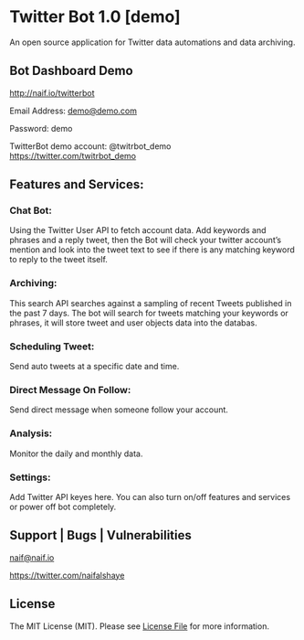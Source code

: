 # Twitter Bot 1.0 [demo]

An open source application for Twitter data automations and data archiving.

## Bot Dashboard Demo
http://naif.io/twitterbot

Email Address: demo@demo.com

Password: demo

TwitterBot demo account: @twitrbot_demo https://twitter.com/twitrbot_demo

## Features and Services:


### Chat Bot: 
Using the Twitter User API to fetch account data. Add keywords and phrases and a reply tweet, then the Bot will check your twitter account’s mention and look into the tweet text to see if there is any matching keyword to reply to the tweet itself.

### Archiving:
This search API searches against a sampling of recent Tweets published in the past 7 days.
The bot will search for tweets matching your keywords or phrases, it will store tweet and user objects data into the databas. 

### Scheduling Tweet:
Send auto tweets at a specific date and time.

### Direct Message On Follow:
Send direct message when someone follow your account.

### Analysis:
Monitor the daily and monthly data.

### Settings:
Add Twitter API keyes here. You can also turn on/off features and services or power off bot completely.

## Support | Bugs | Vulnerabilities
naif@naif.io

https://twitter.com/naifalshaye


## License

The MIT License (MIT). Please see [License File](LICENSE.md) for more information.
